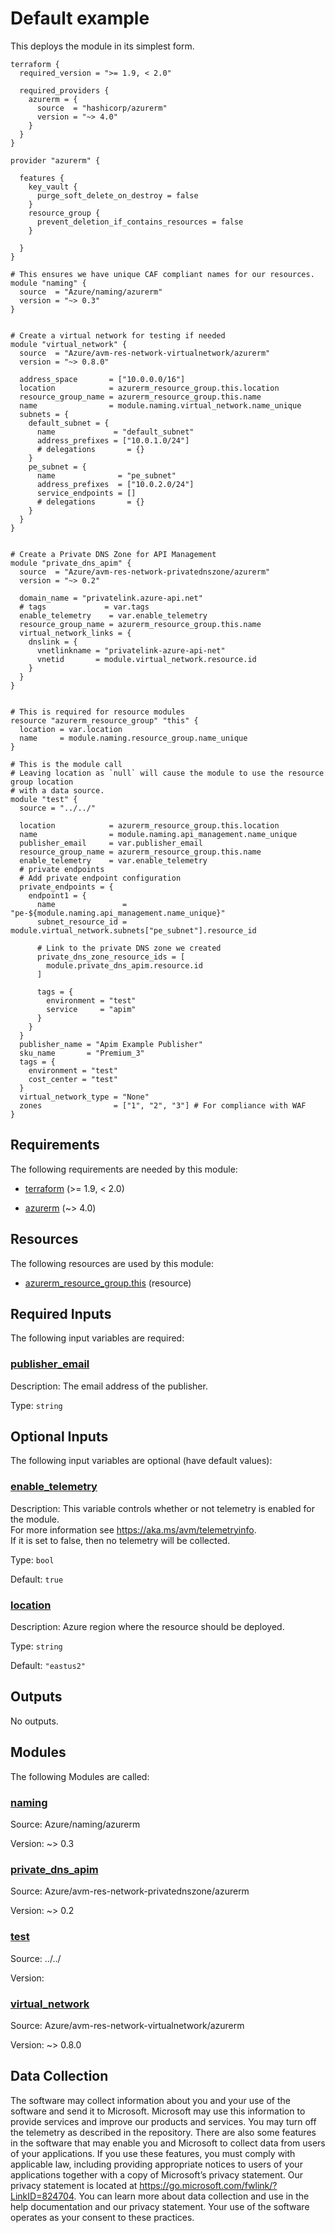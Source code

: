 <!-- BEGIN_TF_DOCS -->
# Default example

This deploys the module in its simplest form.

```hcl
terraform {
  required_version = ">= 1.9, < 2.0"

  required_providers {
    azurerm = {
      source  = "hashicorp/azurerm"
      version = "~> 4.0"
    }
  }
}

provider "azurerm" {

  features {
    key_vault {
      purge_soft_delete_on_destroy = false
    }
    resource_group {
      prevent_deletion_if_contains_resources = false
    }

  }
}

# This ensures we have unique CAF compliant names for our resources.
module "naming" {
  source  = "Azure/naming/azurerm"
  version = "~> 0.3"
}


# Create a virtual network for testing if needed
module "virtual_network" {
  source  = "Azure/avm-res-network-virtualnetwork/azurerm"
  version = "~> 0.8.0"

  address_space       = ["10.0.0.0/16"]
  location            = azurerm_resource_group.this.location
  resource_group_name = azurerm_resource_group.this.name
  name                = module.naming.virtual_network.name_unique
  subnets = {
    default_subnet = {
      name             = "default_subnet"
      address_prefixes = ["10.0.1.0/24"]
      # delegations       = {}
    }
    pe_subnet = {
      name              = "pe_subnet"
      address_prefixes  = ["10.0.2.0/24"]
      service_endpoints = []
      # delegations       = {}
    }
  }
}


# Create a Private DNS Zone for API Management
module "private_dns_apim" {
  source  = "Azure/avm-res-network-privatednszone/azurerm"
  version = "~> 0.2"

  domain_name = "privatelink.azure-api.net"
  # tags             = var.tags
  enable_telemetry    = var.enable_telemetry
  resource_group_name = azurerm_resource_group.this.name
  virtual_network_links = {
    dnslink = {
      vnetlinkname = "privatelink-azure-api-net"
      vnetid       = module.virtual_network.resource.id
    }
  }
}


# This is required for resource modules
resource "azurerm_resource_group" "this" {
  location = var.location
  name     = module.naming.resource_group.name_unique
}

# This is the module call
# Leaving location as `null` will cause the module to use the resource group location
# with a data source.
module "test" {
  source = "../../"

  location            = azurerm_resource_group.this.location
  name                = module.naming.api_management.name_unique
  publisher_email     = var.publisher_email
  resource_group_name = azurerm_resource_group.this.name
  enable_telemetry    = var.enable_telemetry
  # private endpoints
  # Add private endpoint configuration
  private_endpoints = {
    endpoint1 = {
      name               = "pe-${module.naming.api_management.name_unique}"
      subnet_resource_id = module.virtual_network.subnets["pe_subnet"].resource_id

      # Link to the private DNS zone we created
      private_dns_zone_resource_ids = [
        module.private_dns_apim.resource.id
      ]

      tags = {
        environment = "test"
        service     = "apim"
      }
    }
  }
  publisher_name = "Apim Example Publisher"
  sku_name       = "Premium_3"
  tags = {
    environment = "test"
    cost_center = "test"
  }
  virtual_network_type = "None"
  zones                = ["1", "2", "3"] # For compliance with WAF
}

```

<!-- markdownlint-disable MD033 -->
## Requirements

The following requirements are needed by this module:

- <a name="requirement_terraform"></a> [terraform](#requirement\_terraform) (>= 1.9, < 2.0)

- <a name="requirement_azurerm"></a> [azurerm](#requirement\_azurerm) (~> 4.0)

## Resources

The following resources are used by this module:

- [azurerm_resource_group.this](https://registry.terraform.io/providers/hashicorp/azurerm/latest/docs/resources/resource_group) (resource)

<!-- markdownlint-disable MD013 -->
## Required Inputs

The following input variables are required:

### <a name="input_publisher_email"></a> [publisher\_email](#input\_publisher\_email)

Description: The email address of the publisher.

Type: `string`

## Optional Inputs

The following input variables are optional (have default values):

### <a name="input_enable_telemetry"></a> [enable\_telemetry](#input\_enable\_telemetry)

Description: This variable controls whether or not telemetry is enabled for the module.  
For more information see <https://aka.ms/avm/telemetryinfo>.  
If it is set to false, then no telemetry will be collected.

Type: `bool`

Default: `true`

### <a name="input_location"></a> [location](#input\_location)

Description: Azure region where the resource should be deployed.

Type: `string`

Default: `"eastus2"`

## Outputs

No outputs.

## Modules

The following Modules are called:

### <a name="module_naming"></a> [naming](#module\_naming)

Source: Azure/naming/azurerm

Version: ~> 0.3

### <a name="module_private_dns_apim"></a> [private\_dns\_apim](#module\_private\_dns\_apim)

Source: Azure/avm-res-network-privatednszone/azurerm

Version: ~> 0.2

### <a name="module_test"></a> [test](#module\_test)

Source: ../../

Version:

### <a name="module_virtual_network"></a> [virtual\_network](#module\_virtual\_network)

Source: Azure/avm-res-network-virtualnetwork/azurerm

Version: ~> 0.8.0

<!-- markdownlint-disable-next-line MD041 -->
## Data Collection

The software may collect information about you and your use of the software and send it to Microsoft. Microsoft may use this information to provide services and improve our products and services. You may turn off the telemetry as described in the repository. There are also some features in the software that may enable you and Microsoft to collect data from users of your applications. If you use these features, you must comply with applicable law, including providing appropriate notices to users of your applications together with a copy of Microsoft’s privacy statement. Our privacy statement is located at <https://go.microsoft.com/fwlink/?LinkID=824704>. You can learn more about data collection and use in the help documentation and our privacy statement. Your use of the software operates as your consent to these practices.
<!-- END_TF_DOCS -->
